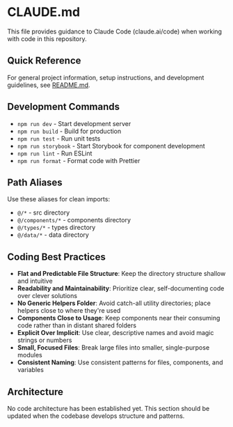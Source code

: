 # CLAUDE.md

This file provides guidance to Claude Code (claude.ai/code) when working with code in this repository.

## Quick Reference

For general project information, setup instructions, and development guidelines, see [README.md](./README.md).

## Development Commands

- `npm run dev` - Start development server
- `npm run build` - Build for production
- `npm run test` - Run unit tests
- `npm run storybook` - Start Storybook for component development
- `npm run lint` - Run ESLint
- `npm run format` - Format code with Prettier

## Path Aliases

Use these aliases for clean imports:

- `@/*` - src directory
- `@/components/*` - components directory
- `@/types/*` - types directory
- `@/data/*` - data directory

## Coding Best Practices

- **Flat and Predictable File Structure**: Keep the directory structure shallow and intuitive
- **Readability and Maintainability**: Prioritize clear, self-documenting code over clever solutions
- **No Generic Helpers Folder**: Avoid catch-all utility directories; place helpers close to where they're used
- **Components Close to Usage**: Keep components near their consuming code rather than in distant shared folders
- **Explicit Over Implicit**: Use clear, descriptive names and avoid magic strings or numbers
- **Small, Focused Files**: Break large files into smaller, single-purpose modules
- **Consistent Naming**: Use consistent patterns for files, components, and variables

## Architecture

No code architecture has been established yet. This section should be updated when the codebase
develops structure and patterns.
